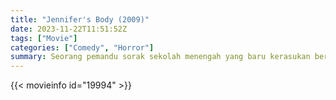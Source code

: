 ```yaml
---
title: "Jennifer's Body (2009)"
date: 2023-11-22T11:51:52Z
tags: ["Movie"]
categories: ["Comedy", "Horror"]
summary: Seorang pemandu sorak sekolah menengah yang baru kerasukan berubah menjadi succubus yang berspesialisasi dalam membunuh teman-teman laki-lakinya. Bisakah sahabatnya mengakhiri kengerian itu?.
---
```


<mux-player stream-type="on-demand"
src="https://kp3d-my.sharepoint.com/personal/ryoo_kp3d_onmicrosoft_com/_layouts/15/download.aspx?share=EdZga_NHYkBPrpptLamKcOIBpDAunjG0dwLYTOYbqYl_zw" prefer-playback="mse" controls>

</mux-player>


{{< movieinfo id="19994" >}}

<script src="https://cdn.jsdelivr.net/npm/@mux/mux-player"></script>

 <script type="application/ld+json ">
{
"@context": "https://schema.org/",
"@type": "VideoObject",
"name": "Jennifer's Body (2009)",
"contentUrl": "https://stream.mux.com/rvlPluW8XVujOSlU8m4iYzOozvW9G9aCxxjfgAx8AIg.m3u8",
"thumbnailUrl": "https://www.themoviedb.org/t/p/original/4BgLnYsQZxgXsUpDGEIBjPEWgZl.jpg?width=314&fit_mode=preserve&time=25",
"uploadDate": "2023-11-22T11:51:52Z",
}

</script>
